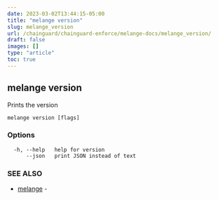 ```yaml
---
date: 2023-03-02T13:44:15-05:00
title: "melange version"
slug: melange_version
url: /chainguard/chainguard-enforce/melange-docs/melange_version/
draft: false
images: []
type: "article"
toc: true
---
```

## melange version

Prints the version

```
melange version [flags]
```

### Options

```
  -h, --help   help for version
      --json   print JSON instead of text
```

### SEE ALSO

* [melange](/chainguard/chainguard-enforce/melange-docs/melange/)	 - 


